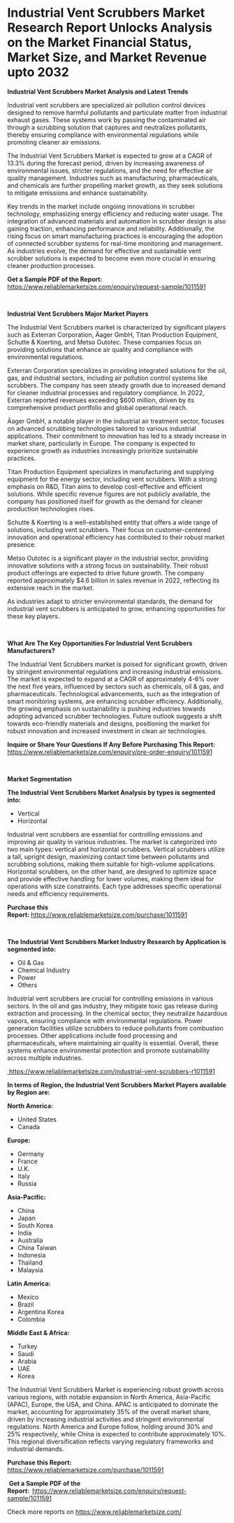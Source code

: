 <p><h1>Industrial Vent Scrubbers Market Research Report Unlocks Analysis on the Market Financial Status, Market Size, and Market Revenue upto 2032</h1></p><p><strong>Industrial Vent Scrubbers Market Analysis and Latest Trends</strong></p>
<p><p>Industrial vent scrubbers are specialized air pollution control devices designed to remove harmful pollutants and particulate matter from industrial exhaust gases. These systems work by passing the contaminated air through a scrubbing solution that captures and neutralizes pollutants, thereby ensuring compliance with environmental regulations while promoting cleaner air emissions.</p><p>The Industrial Vent Scrubbers Market is expected to grow at a CAGR of 13.3% during the forecast period, driven by increasing awareness of environmental issues, stricter regulations, and the need for effective air quality management. Industries such as manufacturing, pharmaceuticals, and chemicals are further propelling market growth, as they seek solutions to mitigate emissions and enhance sustainability. </p><p>Key trends in the market include ongoing innovations in scrubber technology, emphasizing energy efficiency and reducing water usage. The integration of advanced materials and automation in scrubber design is also gaining traction, enhancing performance and reliability. Additionally, the rising focus on smart manufacturing practices is encouraging the adoption of connected scrubber systems for real-time monitoring and management. As industries evolve, the demand for effective and sustainable vent scrubber solutions is expected to become even more crucial in ensuring cleaner production processes.</p></p>
<p><strong>Get a Sample PDF of the Report:&nbsp;</strong> <a href="https://www.reliablemarketsize.com/enquiry/request-sample/1011591?utm_campaign=2802&utm_medium=2&utm_source=Github&utm_content=ia&utm_term=02032025&utm_id=industrial-vent-scrubbers">https://www.reliablemarketsize.com/enquiry/request-sample/1011591</a></p>
<p>&nbsp;</p>
<p><strong>Industrial Vent Scrubbers Major Market Players</strong></p>
<p><p>The Industrial Vent Scrubbers market is characterized by significant players such as Exterran Corporation, Äager GmbH, Titan Production Equipment, Schutte & Koerting, and Metso Outotec. These companies focus on providing solutions that enhance air quality and compliance with environmental regulations.</p><p>Exterran Corporation specializes in providing integrated solutions for the oil, gas, and industrial sectors, including air pollution control systems like scrubbers. The company has seen steady growth due to increased demand for cleaner industrial processes and regulatory compliance. In 2022, Exterran reported revenues exceeding $600 million, driven by its comprehensive product portfolio and global operational reach.</p><p>Äager GmbH, a notable player in the industrial air treatment sector, focuses on advanced scrubbing technologies tailored to various industrial applications. Their commitment to innovation has led to a steady increase in market share, particularly in Europe. The company is expected to experience growth as industries increasingly prioritize sustainable practices.</p><p>Titan Production Equipment specializes in manufacturing and supplying equipment for the energy sector, including vent scrubbers. With a strong emphasis on R&D, Titan aims to develop cost-effective and efficient solutions. While specific revenue figures are not publicly available, the company has positioned itself for growth as the demand for cleaner production technologies rises.</p><p>Schutte & Koerting is a well-established entity that offers a wide range of solutions, including vent scrubbers. Their focus on customer-centered innovation and operational efficiency has contributed to their robust market presence.</p><p>Metso Outotec is a significant player in the industrial sector, providing innovative solutions with a strong focus on sustainability. Their robust product offerings are expected to drive future growth. The company reported approximately $4.6 billion in sales revenue in 2022, reflecting its extensive reach in the market. </p><p>As industries adapt to stricter environmental standards, the demand for industrial vent scrubbers is anticipated to grow, enhancing opportunities for these key players.</p></p>
<p>&nbsp;</p>
<p><strong>What Are The Key Opportunities For Industrial Vent Scrubbers Manufacturers?</strong></p>
<p><p>The Industrial Vent Scrubbers market is poised for significant growth, driven by stringent environmental regulations and increasing industrial emissions. The market is expected to expand at a CAGR of approximately 4-6% over the next five years, influenced by sectors such as chemicals, oil & gas, and pharmaceuticals. Technological advancements, such as the integration of smart monitoring systems, are enhancing scrubber efficiency. Additionally, the growing emphasis on sustainability is pushing industries towards adopting advanced scrubber technologies. Future outlook suggests a shift towards eco-friendly materials and designs, positioning the market for robust innovation and increased investment in clean air technologies.</p></p>
<p><strong>Inquire or Share Your Questions If Any Before Purchasing This Report:</strong> <a href="https://www.reliablemarketsize.com/enquiry/pre-order-enquiry/1011591?utm_campaign=2802&utm_medium=2&utm_source=Github&utm_content=ia&utm_term=02032025&utm_id=industrial-vent-scrubbers">https://www.reliablemarketsize.com/enquiry/pre-order-enquiry/1011591</a></p>
<p>&nbsp;</p>
<p><strong>Market Segmentation</strong></p>
<p><strong>The Industrial Vent Scrubbers Market Analysis by types is segmented into:</strong></p>
<p><ul><li>Vertical</li><li>Horizontal</li></ul></p>
<p><p>Industrial vent scrubbers are essential for controlling emissions and improving air quality in various industries. The market is categorized into two main types: vertical and horizontal scrubbers. Vertical scrubbers utilize a tall, upright design, maximizing contact time between pollutants and scrubbing solutions, making them suitable for high-volume applications. Horizontal scrubbers, on the other hand, are designed to optimize space and provide effective handling for lower volumes, making them ideal for operations with size constraints. Each type addresses specific operational needs and efficiency requirements.</p></p>
<p><strong>Purchase this Report:&nbsp;</strong><a href="https://www.reliablemarketsize.com/purchase/1011591?utm_campaign=2802&utm_medium=2&utm_source=Github&utm_content=ia&utm_term=02032025&utm_id=industrial-vent-scrubbers">https://www.reliablemarketsize.com/purchase/1011591</a></p>
<p>&nbsp;</p>
<p><strong>The Industrial Vent Scrubbers Market Industry Research by Application is segmented into:</strong></p>
<p><ul><li>Oil & Gas</li><li>Chemical Industry</li><li>Power</li><li>Others</li></ul></p>
<p><p>Industrial vent scrubbers are crucial for controlling emissions in various sectors. In the oil and gas industry, they mitigate toxic gas release during extraction and processing. In the chemical sector, they neutralize hazardous vapors, ensuring compliance with environmental regulations. Power generation facilities utilize scrubbers to reduce pollutants from combustion processes. Other applications include food processing and pharmaceuticals, where maintaining air quality is essential. Overall, these systems enhance environmental protection and promote sustainability across multiple industries.</p></p>
<p><a href="https://www.reliablemarketsize.com/industrial-vent-scrubbers-r1011591?utm_campaign=2802&utm_medium=2&utm_source=Github&utm_content=ia&utm_term=02032025&utm_id=industrial-vent-scrubbers">&nbsp;https://www.reliablemarketsize.com/industrial-vent-scrubbers-r1011591</a></p>
<p><strong>In terms of Region, the Industrial Vent Scrubbers Market Players available by Region are:</strong></p>
<p>
    <p> <strong> North America: </strong>
        <ul>
            <li>United States</li>
            <li>Canada</li>
        </ul>
        </p> 
    <p> <strong> Europe: </strong>
        <ul>
            <li>Germany</li>
            <li>France</li>
            <li>U.K.</li>
            <li>Italy</li>
            <li>Russia</li>
        </ul>
        </p> 
    <p> <strong> Asia-Pacific: </strong>
        <ul>
            <li>China</li>
            <li>Japan</li>
            <li>South Korea</li>
            <li>India</li>
            <li>Australia</li>
            <li>China Taiwan</li>
            <li>Indonesia</li>
            <li>Thailand</li>
            <li>Malaysia</li>
        </ul>
        </p> 
    <p> <strong> Latin America: </strong>
        <ul>
            <li>Mexico</li>
            <li>Brazil</li>
            <li>Argentina Korea</li>
            <li>Colombia</li>
        </ul>
        </p> 
    <p> <strong> Middle East & Africa: </strong>
        <ul>
            <li>Turkey</li>
            <li>Saudi</li>
            <li>Arabia</li>
            <li>UAE</li>
            <li>Korea</li>
        </ul>
    </p>
    </p>
<p><p>The Industrial Vent Scrubbers Market is experiencing robust growth across various regions, with notable expansion in North America, Asia-Pacific (APAC), Europe, the USA, and China. APAC is anticipated to dominate the market, accounting for approximately 35% of the overall market share, driven by increasing industrial activities and stringent environmental regulations. North America and Europe follow, holding around 30% and 25% respectively, while China is expected to contribute approximately 10%. This regional diversification reflects varying regulatory frameworks and industrial demands.</p></p>
<p><strong>Purchase this Report: </strong><a href="https://www.reliablemarketsize.com/purchase/1011591?utm_campaign=2802&utm_medium=2&utm_source=Github&utm_content=ia&utm_term=02032025&utm_id=industrial-vent-scrubbers">https://www.reliablemarketsize.com/purchase/1011591</a></p>
<p>&nbsp;<strong>Get a Sample PDF of the Report:&nbsp;&nbsp;</strong><a href="https://www.reliablemarketsize.com/enquiry/request-sample/1011591?utm_campaign=2802&utm_medium=2&utm_source=Github&utm_content=ia&utm_term=02032025&utm_id=industrial-vent-scrubbers">https://www.reliablemarketsize.com/enquiry/request-sample/1011591</a></p>
<p><strong></strong></p>
<p>Check more reports on <a href="https://www.reliablemarketsize.com/?utm_campaign=2802&utm_medium=2&utm_source=Github&utm_content=ia&utm_term=02032025&utm_id=industrial-vent-scrubbers">https://www.reliablemarketsize.com/</a></p>